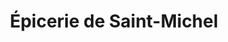 ---
title: "Épicerie de Saint-Michel"
url: /saint-michel-lobservatoire/epicerie-de-saint-michel/
shop: commodité
---